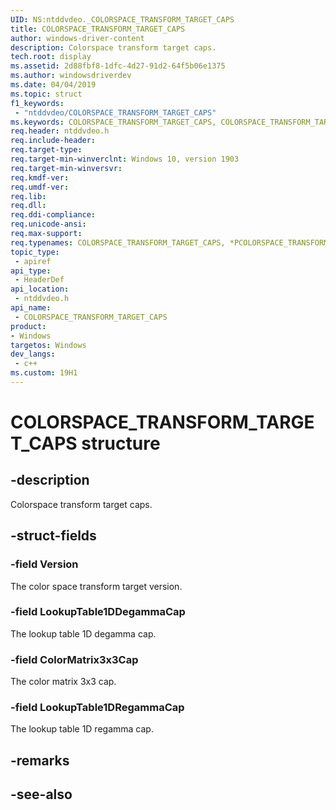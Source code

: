 ```yaml
---
UID: NS:ntddvdeo._COLORSPACE_TRANSFORM_TARGET_CAPS
title: COLORSPACE_TRANSFORM_TARGET_CAPS
author: windows-driver-content
description: Colorspace transform target caps.
tech.root: display
ms.assetid: 2d88fbf8-1dfc-4d27-91d2-64f5b06e1375
ms.author: windowsdriverdev
ms.date: 04/04/2019
ms.topic: struct
f1_keywords:
 - "ntddvdeo/COLORSPACE_TRANSFORM_TARGET_CAPS"
ms.keywords: COLORSPACE_TRANSFORM_TARGET_CAPS, COLORSPACE_TRANSFORM_TARGET_CAPS, *PCOLORSPACE_TRANSFORM_TARGET_CAPS, 
req.header: ntddvdeo.h
req.include-header:
req.target-type:
req.target-min-winverclnt: Windows 10, version 1903
req.target-min-winversvr:
req.kmdf-ver:
req.umdf-ver:
req.lib:
req.dll:
req.ddi-compliance:
req.unicode-ansi:
req.max-support:
req.typenames: COLORSPACE_TRANSFORM_TARGET_CAPS, *PCOLORSPACE_TRANSFORM_TARGET_CAPS
topic_type: 
 - apiref
api_type: 
 - HeaderDef
api_location: 
 - ntddvdeo.h
api_name: 
 - COLORSPACE_TRANSFORM_TARGET_CAPS
product:
- Windows
targetos: Windows
dev_langs:
 - c++
ms.custom: 19H1
---
```


# COLORSPACE_TRANSFORM_TARGET_CAPS structure

## -description

Colorspace transform target caps.

## -struct-fields

### -field Version

The color space transform target version.

### -field LookupTable1DDegammaCap

The lookup table 1D degamma cap.

### -field ColorMatrix3x3Cap

The color matrix 3x3 cap.

### -field LookupTable1DRegammaCap
 
The lookup table 1D regamma cap.

## -remarks

## -see-also
